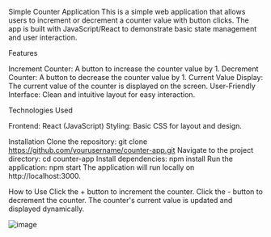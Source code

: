 Simple Counter Application
   This is a simple web application that allows users to increment or decrement a counter value with button clicks. The app is built with JavaScript/React to demonstrate basic state management and user interaction.

Features

   Increment Counter: A button to increase the counter value by 1.
   Decrement Counter: A button to decrease the counter value by 1.
   Current Value Display: The current value of the counter is displayed on the screen.
   User-Friendly Interface: Clean and intuitive layout for easy interaction.
   
Technologies Used

   Frontend: React (JavaScript)
   Styling: Basic CSS for layout and design.
   
Installation
 Clone the repository:
   git clone https://github.com/yourusername/counter-app.git
 Navigate to the project directory:
   cd counter-app
 Install dependencies:
   npm install
 Run the application:
   npm start
The application will run locally on http://localhost:3000.

How to Use
  Click the + button to increment the counter.
  Click the - button to decrement the counter.
  The counter's current value is updated and displayed dynamically.






![image](https://github.com/user-attachments/assets/2dd7a613-4a69-45ed-8492-12050b7b0346)

